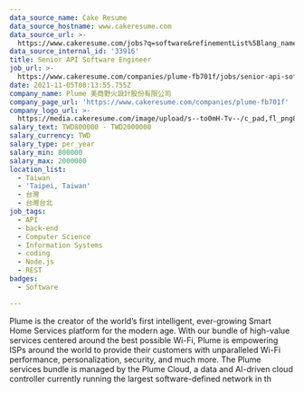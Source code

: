 ```yaml
---
data_source_name: Cake Resume
data_source_hostname: www.cakeresume.com
data_source_url: >-
  https://www.cakeresume.com/jobs?q=software&refinementList%5Blang_name%5D%5B0%5D=English&refinementList%5Bsalary_type%5D=per_year&range%5Bsalary_range%5D%5Bmin%5D=1000000&page=2
data_source_internal_id: '33916'
title: Senior API Software Engineer
job_url: >-
  https://www.cakeresume.com/companies/plume-fb701f/jobs/senior-api-software-engineer
date: 2021-11-05T08:13:55.755Z
company_name: Plume 美商野火設計股份有限公司
company_page_url: 'https://www.cakeresume.com/companies/plume-fb701f'
company_logo_url: >-
  https://media.cakeresume.com/image/upload/s--to0mH-Tv--/c_pad,fl_png8,h_200,w_200/v1636092517/awebrmj2juxg13tjk9wz.png
salary_text: TWD800000 - TWD2000000
salary_currency: TWD
salary_type: per_year
salary_min: 800000
salary_max: 2000000
location_list:
  - Taiwan
  - 'Taipei, Taiwan'
  - 台灣
  - 台灣台北
job_tags:
  - API
  - back-end
  - Computer Science
  - Information Systems
  - coding
  - Node.js
  - REST
badges:
  - Software

---
```


Plume is the creator of the world’s first intelligent, ever-growing Smart Home Services platform for the modern age. With our bundle of high-value services centered around the best possible Wi-Fi, Plume is empowering ISPs around the world to provide their customers with unparalleled Wi-Fi performance, personalization, security, and much more. The Plume services bundle is managed by the Plume Cloud, a data and AI-driven cloud controller currently running the largest software-defined network in th